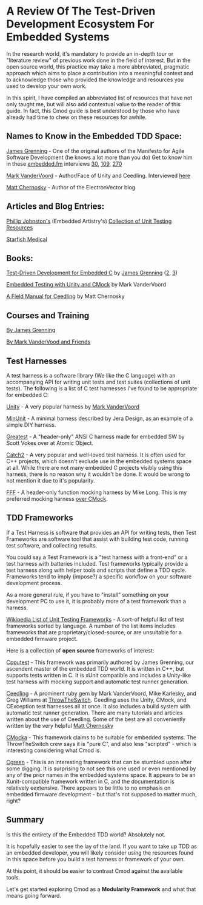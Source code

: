 # A Review Of The Test-Driven Development Ecosystem For Embedded Systems

In the research world, it's mandatory to provide an in-depth tour or "literature review" of previous work done in the field of interest. But in the open source world, this practice may take a more abbreviated, pragmatic approach which aims to place a contribution into a meaningful context and to acknowledge those who provided the knowledge and resources you used to develop your own work.

In this spirit, I have compiled an abbreviated list of resources that have not only taught me, but will also add contextual value to the reader of this guide. In fact, this Cmod guide is best understood by those who have already had time to chew on these resources for awhile.

## Names to Know in the Embedded TDD Space:
[James Grenning](http://blog.wingman-sw.com/) - One of the original authors of the Manifesto for Agile Software Development (he knows a lot more than you do) Get to know him in these [embedded.fm](https://embedded.fm/) interviews [30](https://embedded.fm/episodes/30), [109](https://embedded.fm/episodes/109), [270](https://embedded.fm/episodes/270)

[Mark VanderVoord](http://www.throwtheswitch.org/) - Author/Face of Unity and Ceedling. Interviewed [here](https://embedded.fm/episodes/103)

[Matt Chernosky](http://www.electronvector.com/) - Author of the ElectronVector blog

## Articles and Blog Entries:

[Phillip Johnston's](https://embedded.fm/episodes/290) (Embedded Artistry's) [Collection of Unit Testing Resources](https://embeddedartistry.com/blog/2018/10/18/embedded-systems-testing-resources/)

[Starfish Medical](https://starfishmedical.com/blog/automated-unit-testing/
)

## Books:

[Test-Driven Development for Embedded C](https://www.amazon.com/dp/193435662X/ref=cm_sw_em_r_mt_dp_U_7Fg0Db497VYS3) by [James Grenning](https://embedded.fm/episodes/30)
\([2](https://embedded.fm/episodes/109), [3](https://embedded.fm/episodes/270)\)

[Embedded Testing with Unity and CMock](http://www.lulu.com/spotlight/mvandervoord) by Mark VanderVoord

[A Field Manual for Ceedling](http://www.electronvector.com/a-field-manual-for-ceedling) by Matt Chernosky

## Courses and Training

[By James Grenning](https://wingman-sw.com/training)

[By Mark VanderVood and Friends](http://www.throwtheswitch.org/dr-surlys-school)

## Test Harnesses

A test harness is a software library (We like the C language) with an accompanying API for writing unit tests and test suites (collections of unit tests). The following is a list of C test harnesses I've found to be appropriate for embedded C:

[Unity](http://www.throwtheswitch.org/unity) - A very popular harness by [Mark VanderVoord](https://embedded.fm/episodes/103)

[MinUnit](http://www.jera.com/techinfo/jtns/jtn002.html) - A minimal harness described by Jera Design, as an example of a simple DIY harness.

[Greatest](https://spin.atomicobject.com/2013/07/31/greatest-c-testing-embedded/) - A "header-only" ANSI C harness made for embedded SW by Scott Vokes over at Atomic Object.

[Catch2](https://github.com/catchorg/Catch2/blob/master/docs/tutorial.md) - A very popular and well-loved test harness. It is often used for C++ projects, which doesn't exclude use in the embedded systems space at all. While there are not many embedded C projects visibly using this harness, there is no reason why it wouldn't be done. It would be wrong to not mention it due to it's popularity.

[FFF](https://github.com/meekrosoft/fff) - A header-only function mocking harness by Mike Long. This is my preferred mocking harness [over CMock](http://www.electronvector.com/blog/cmock-vs-fff-a-comparison-of-c-mocking-frameworks).

## TDD Frameworks

If a Test Harness is software that provides an API for writing tests, then Test Frameworks are software tool that assist with building test code, running test software, and collecting results.

You could say a Test Framework is a "test harness with a front-end" or a test harness with batteries included. Test frameworks typically provide a test harness along with helper tools and scripts that define a TDD cycle. Frameworks tend to imply (impose?) a specific workflow on your software development process.

As a more general rule, if you have to "install" something on your development PC to use it, it is probably more of a test framework than a harness.

[Wikipedia List of Unit Testing Frameworks](https://en.wikipedia.org/wiki/List_of_unit_testing_frameworks#C) - A sort-of helpful list of test frameworks sorted by language. A number of the list items includes frameworks that are proprietary/closed-source, or are unsuitable for a embedded firmware project.

Here is a collection of **open source** frameworks of interest:

[Cpputest](https://cpputest.github.io/) - This framework was primarily authored by James Grenning, our ascendent master of the embedded TDD world. It is written in C++, but supports tests written in C. It is xUnit compatible and includes a Unity-like test harness with mocking support and automatic test runner generation.

[Ceedling](http://www.throwtheswitch.org/ceedling) - A prominent ruby gem by Mark VanderVoord, Mike Karlesky, and Greg Williams at [ThrowTheSwitch](http://www.throwtheswitch.org/). Ceedling uses the Unity, CMock, and CException test harnesses all at once. It also includes a build system with automatic test runner generation. There are many tutorials and articles written about the use of Ceedling. Some of the best are all conveniently written by the very helpful [Matt Chernosky](http://www.electronvector.com/)

[CMocka](https://cmocka.org/) - This framework claims to be suitable for embedded systems. The ThrowTheSwitch crew says it is "pure C", and also less "scripted" - which is interesting considering what Cmod is.

[Cgreen](https://cgreen-devs.github.io/) - This is an interesting framework that can be stumbled upon after some digging. It is surprising to not see this one used or even mentioned by any of the prior names in the embedded systems space. It appears to be an Xunit-compatible framework written in C, and the documentation is relatively eextensive. There appears to be little to no emphasis on embedded firmware development - but that's not supposed to matter much, right?

## Summary

Is this the entirety of the Embedded TDD world? Absolutely not.

It is hopefully easier to see the lay of the land. If you want to take up TDD as an embedded developer, you will likely consider using the resources found in this space before you build a test harness or framework of your own.

At this point, it should be easier to contrast Cmod against the available tools.

Let's get started exploring Cmod as a **Modularity Framework** and what that means going forward.
